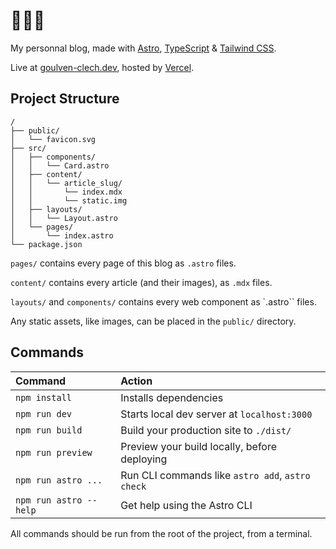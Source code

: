 # 👋👋👋

My personnal blog, made with [Astro](https://docs.astro.build), [TypeScript](https://www.typescriptlang.org/) & [Tailwind CSS](https://tailwindcss.com/).

Live at [goulven-clech.dev](https://goulven-clech.dev), hosted by [Vercel](https://vercel.com/).

## Project Structure

```
/
├── public/
│   └── favicon.svg
├── src/
│   ├── components/
│   │   └── Card.astro
│   ├── content/
│   │   └── article_slug/
│   │       └── index.mdx
│   │       └── static.img
│   ├── layouts/
│   │   └── Layout.astro
│   └── pages/
│       └── index.astro
└── package.json
```

`pages/` contains every page of this blog as `.astro` files.

`content/` contains every article (and their images), as `.mdx` files.

`layouts/` and `components/` contains every web component as `.astro`` files.

Any static assets, like images, can be placed in the `public/` directory.

## Commands

| Command                | Action                                           |
| :--------------------- | :----------------------------------------------- |
| `npm install`          | Installs dependencies                            |
| `npm run dev`          | Starts local dev server at `localhost:3000`      |
| `npm run build`        | Build your production site to `./dist/`          |
| `npm run preview`      | Preview your build locally, before deploying     |
| `npm run astro ...`    | Run CLI commands like `astro add`, `astro check` |
| `npm run astro --help` | Get help using the Astro CLI                     |

All commands should be run from the root of the project, from a terminal.
